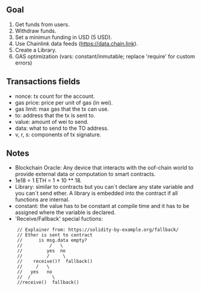 ## Goal
1. Get funds from users.
2. Withdraw funds.
3. Set a minimun funding in USD (5 USD).
4. Use Chainlink data feeds (https://data.chain.link).
5. Create a Library.
6. GAS optimization (vars: constant/inmutable; replace 'require' for custom errors)

## Transactions fields
* nonce: tx count for the account.
* gas price: price per unit of gas (in wei).
* gas limit: max gas that the tx can use.
* to: address that the tx is sent to.
* value: amount of wei to send.
* data: what to send to the TO address.
* v, r, s: components of tx signature.

## Notes
* Blockchain Oracle: Any device that interacts with the oof-chain world to provide external data or computation to smart contracts.
* 1e18 = 1 ETH = 1 * 10 ** 18.
* Library: similar to contracts but you can´t declare any state variable and you can´t send ether. A library is embedded into the contract if all functions are internal.
* constant: the value has to be constant at compile time and it has to be assigned where the variable is declared.
* 'Receive/Fallback' special fuctions:
```
    // Explainer from: https://solidity-by-example.org/fallback/
    // Ether is sent to contract
    //      is msg.data empty?
    //          /   \ 
    //         yes  no
    //         /     \
    //    receive()?  fallback() 
    //     /   \ 
    //   yes   no
    //  /        \
    //receive()  fallback()
```
